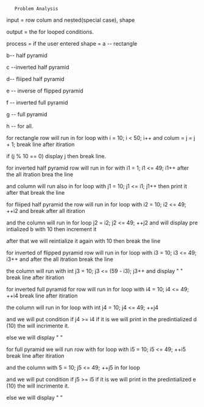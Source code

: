 
       Problem Analysis 
input = row colum and nested(special case), shape 

output = the for looped conditions.

process = if the user entered shape = a -- rectangle 

b-- half pyramid 

c --inverted half pyramid 

d-- fliiped half pyramid 

e -- inverse of flipped pyramid 

f -- inverted full pyramid 

g -- full pyramid 

h -- for all. 

for rectangle row will run in for loop with i = 10; i < 50; i++ and colum = j = j + 1; break line after itiration
    
 if (j % 10 == 0) display j then break line. 


for inverted half pyramid row will run in for with  i1 = 1; i1 <= 49; i1++ after the all itration brea the line 
   
   and column will run also in  for loop with j1 = 10; j1 <= i1; j1++ then print it after that break the line

for fliiped half pyramid the row will run in for loop with i2 = 10; i2 <= 49; ++i2 and break after all itiration
       
  and the column will run in for loop  j2 = i2; j2 <= 49; ++j2  and will display pre intialized b with 10 then increment it
  
   after that we will reintialize it again with 10 then break the line

for inverted of flipped pyramid row will run in for loop with i3 = 10; i3 <= 49; i3++ and after the all itration break the line 
     
the column will run with int j3 = 10; j3 <= (59 - i3); j3++ and display "  " break line after itiration

for inverted full pyramid for row will run in for loop with  i4 = 10; i4 <= 49; ++i4 break line after itiration
     
the column will run in for loop with  int j4 = 10; j4 <= 49; ++j4

  and we will put condition if j4 >= i4 if it is we will print in the predintialized d (10) the will incrimente it. 
        
  else we will display "  "

for full pyramid we will run row with for loop with i5 = 10; i5 <= 49; ++i5 break line after itiration
 
  and the column with 5 = 10; j5 <= 49; ++j5 in for loop
  
  and we will put condition if j5 >= i5 if it is we will print in the predintialized e (10) the will incrimente it. 
       
  else we will display " "


